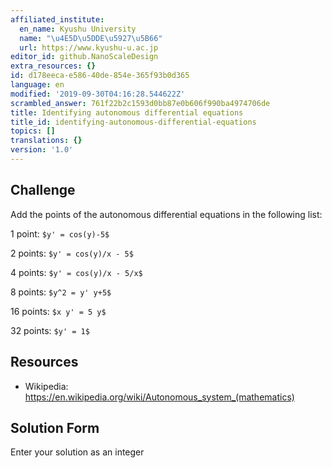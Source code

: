 ```yaml
---
affiliated_institute:
  en_name: Kyushu University
  name: "\u4E5D\u5DDE\u5927\u5B66"
  url: https://www.kyushu-u.ac.jp
editor_id: github.NanoScaleDesign
extra_resources: {}
id: d178eeca-e586-40de-854e-365f93b0d365
language: en
modified: '2019-09-30T04:16:28.544622Z'
scrambled_answer: 761f22b2c1593d0bb87e0b606f990ba4974706de
title: Identifying autonomous differential equations
title_id: identifying-autonomous-differential-equations
topics: []
translations: {}
version: '1.0'
---
```


## Challenge
Add the points of the autonomous differential equations in the following list:

1 point: `$y' = cos(y)-5$`

2 points: `$y' = cos(y)/x - 5$`

4 points: `$y' = cos(y)/x - 5/x$`

8 points: `$y^2 = y' y+5$`

16 points: `$x y' = 5 y$`

32 points: `$y' = 1$`


## Resources
- Wikipedia: https://en.wikipedia.org/wiki/Autonomous_system_(mathematics)


## Solution Form
Enter your solution as an integer
